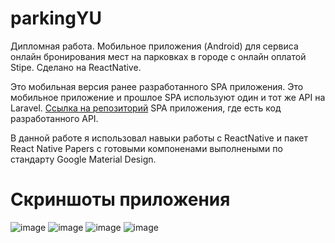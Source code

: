 # parkingYU
Дипломная работа. Мобильное приложения (Android) для сервиса онлайн бронирования мест на парковках в городе с онлайн оплатой Stipe. Сделано на ReactNative.  

Это мобильная версия ранее разработанного SPA приложения. Это мобильное приложение и прошлое SPA используют один и тот же API на Laravel. [Ссылка на репозиторий](https://github.com/littlegirl-yar/parking-web) SPA приложения, где есть код разработанного API.  

В данной работе я использовал навыки работы с ReactNative и пакет React Native Papers с готовыми компоненами выполнеными по стандарту Google Material Design.
# Скриншоты приложения
![image](https://github.com/littlegirl-yar/parkingYU/assets/59262478/a177fb41-7784-4f32-b523-ea65a27d5685)
![image](https://github.com/littlegirl-yar/parkingYU/assets/59262478/a9b4db4b-204f-4e65-a105-50de6e201304)
![image](https://github.com/littlegirl-yar/parkingYU/assets/59262478/30e1f99d-a373-416b-ba8b-51ca9f4a7c9a)
![image](https://github.com/littlegirl-yar/parkingYU/assets/59262478/a5d80495-fa86-408f-a399-5c1cc0b2f9ce)

